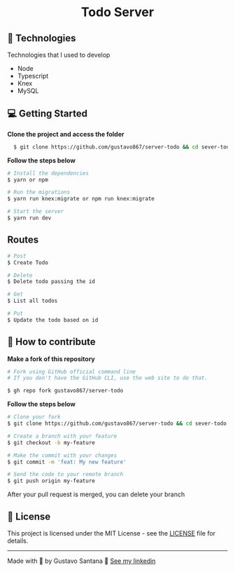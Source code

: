 <div align="center">
<h1>Todo Server</h1>

</div>

## 🚀 Technologies

Technologies that I used to develop

- Node
- Typescript
- Knex
- MySQL

## 💻 Getting Started

**Clone the project and access the folder**

```bash
  $ git clone https://github.com/gustavo867/server-todo && cd sever-todo
```

**Follow the steps below**

```bash
# Install the dependencies
$ yarn or npm

# Run the migrations
$ yarn run knex:migrate or npm run knex:migrate

# Start the server
$ yarn run dev
```

## Routes

```bash
# Post
$ Create Todo

# Delete
$ Delete todo passing the id

# Get
$ List all todos

# Put
$ Update the todo based on id
```

## 🤔 How to contribute

**Make a fork of this repository**

```bash
# Fork using GitHub official command line
# If you don't have the GitHub CLI, use the web site to do that.

$ gh repo fork gustavo867/server-todo
```

**Follow the steps below**

```bash
# Clone your fork
$ git clone https://github.com/gustavo867/server-todo && cd sever-todo

# Create a branch with your feature
$ git checkout -b my-feature

# Make the commit with your changes
$ git commit -m 'feat: My new feature'

# Send the code to your remote branch
$ git push origin my-feature
```

After your pull request is merged, you can delete your branch

## 📝 License

This project is licensed under the MIT License - see the [LICENSE](LICENSE) file for details.

---

Made with 💜 by Gustavo Santana 👋 [See my linkedin](https://www.linkedin.com/in/gustavo-santana-83ba611a6/)
